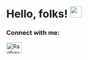 # Hello, folks! <img src="https://raw.githubusercontent.com/MartinHeinz/MartinHeinz/master/wave.gif" width="30px">

<h3 align="left">Connect with me:</h3>
<p align="left">
<a href="https://www.linkedin.com/in/raghav-upadhyay-769410252/" target="blank"><img align="center" src="https://raw.githubusercontent.com/rahuldkjain/github-profile-readme-generator/master/src/images/icons/Social/linked-in-alt.svg" alt="Raghav upadhyay" height="30" width="40" /></a>


